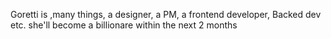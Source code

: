 Goretti is ,many things, a designer, a PM, a frontend developer, Backed dev etc.
she'll become a billionare within the next 2 months